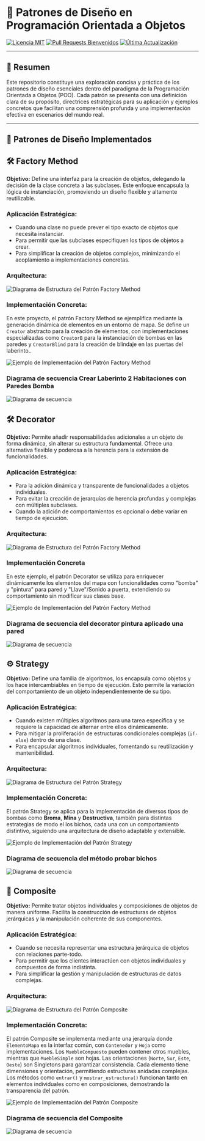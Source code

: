 # 📐 Patrones de Diseño en Programación Orientada a Objetos

[![Licencia MIT](https://img.shields.io/badge/License-MIT-yellow.svg)](https://opensource.org/licenses/MIT)
[![Pull Requests Bienvenidos](https://img.shields.io/badge/PRs-welcome-brightgreen.svg)](https://github.com/faresuclm/design-patterns/pulls)
[![Última Actualización](https://img.shields.io/github/last-commit/faresuclm/design-patterns)](https://github.com/faresuclm/design-patterns/commits/main)

---

## 🎯 Resumen

Este repositorio constituye una exploración concisa y práctica de los patrones de diseño esenciales dentro del paradigma de la Programación Orientada a Objetos (POO). Cada patrón se presenta con una definición clara de su propósito, directrices estratégicas para su aplicación y ejemplos concretos que facilitan una comprensión profunda y una implementación efectiva en escenarios del mundo real.

---

## 🧩 Patrones de Diseño Implementados

## 🛠️ Factory Method

**Objetivo:** Define una interfaz para la creación de objetos, delegando la decisión de la clase concreta a las subclases. Este enfoque encapsula la lógica de instanciación, promoviendo un diseño flexible y altamente reutilizable.

### Aplicación Estratégica:

- Cuando una clase no puede prever el tipo exacto de objetos que necesita instanciar.
- Para permitir que las subclases especifiquen los tipos de objetos a crear.
- Para simplificar la creación de objetos complejos, minimizando el acoplamiento a implementaciones concretas.

### Arquitectura:
![Diagrama de Estructura del Patrón Factory Method](pictures/factory-method.png)

### Implementación Concreta:
En este proyecto, el patrón Factory Method se ejemplifica mediante la generación dinámica de elementos en un entorno 
de mapa. Se define un `Creator` abstracto para la creación de elementos, con implementaciones especializadas 
como `CreatorB` para la instanciación de bombas en las paredes y `CreatorBlind` para la creación de blindaje
en las puertas del laberinto..

![Ejemplo de Implementación del Patrón Factory Method](pictures/factory-method-ex.png)

### Diagrama de secuencia Crear Laberinto 2 Habitaciones con Paredes Bomba
![Diagrama de secuencia](pictures/factory-method-seq.png)


## 🛠️ Decorator

**Objetivo:** Permite añadir responsabilidades adicionales a un objeto de forma dinámica, sin alterar su estructura 
fundamental. Ofrece una alternativa flexible y poderosa a la herencia para la extensión de funcionalidades.

### Aplicación Estratégica:
- Para la adición dinámica y transparente de funcionalidades a objetos individuales.
- Para evitar la creación de jerarquías de herencia profundas y complejas con múltiples subclases.
- Cuando la adición de comportamientos es opcional o debe variar en tiempo de ejecución.

### Arquitectura:
![Diagrama de Estructura del Patrón Factory Method](pictures/decorator.png)

### Implementación Concreta
En este ejemplo, el patrón Decorator se utiliza para enriquecer dinámicamente los elementos del mapa con 
funcionalidades como "bomba" y "pintura" para pared y "Llave"/Sonido a puerta, extendiendo su comportamiento sin modificar sus clases base.

![Ejemplo de Implementación del Patrón Factory Method](pictures/decorator-ex.png)

### Diagrama de secuencia del decorator pintura aplicado una pared
![Diagrama de secuencia](pictures/decorator_pintura_seq_.png)


## ⚙️ Strategy
**Objetivo:** Define una familia de algoritmos, los encapsula como objetos y los hace intercambiables 
en tiempo de ejecución. Esto permite la variación del comportamiento de un objeto independientemente de su tipo.

### Aplicación Estratégica:
- Cuando existen múltiples algoritmos para una tarea específica y se requiere la capacidad de alternar 
entre ellos dinámicamente.
- Para mitigar la proliferación de estructuras condicionales complejas (`if-else`) dentro de una clase.
- Para encapsular algoritmos individuales, fomentando su reutilización y mantenibilidad.

### Arquitectura:
![Diagrama de Estructura del Patrón Strategy](pictures/strategy.png)

### Implementación Concreta:
El patrón Strategy se aplica para la implementación de diversos tipos de bombas como **Broma**, **Mina** y 
**Destructiva**, también para distintas estrategias de modo el los bichos, cada una con un 
comportamiento distintivo, siguiendo una arquitectura de diseño adaptable y extensible.

![Ejemplo de Implementación del Patrón Strategy](pictures/strategy-ex.png)

### Diagrama de secuencia del método probar bichos
![Diagrama de secuencia](pictures/strategy-seq-probarbichos.png)


## 🌳 Composite
**Objetivo:** Permite tratar objetos individuales y composiciones de objetos de manera uniforme. 
Facilita la construcción de estructuras de objetos jerárquicas y la manipulación coherente de sus componentes.

### Aplicación Estratégica:
- Cuando se necesita representar una estructura jerárquica de objetos con relaciones parte-todo.
- Para permitir que los clientes interactúen con objetos individuales y compuestos de forma indistinta.
- Para simplificar la gestión y manipulación de estructuras de datos complejas.

### Arquitectura:
![Diagrama de Estructura del Patrón Composite](pictures/composite.png)

### Implementación Concreta:

El patrón Composite se implementa mediante una jerarquía donde `ElementoMapa` es la interfaz común, 
con `Contenedor` y `Hoja` como implementaciones. Los `MuebleCompuesto` pueden contener otros muebles, 
mientras que `MuebleSimple` son hojas. Las orientaciones (`Norte`, `Sur`, `Este`, `Oeste`) 
son Singletons para garantizar consistencia. Cada elemento tiene dimensiones y orientación, 
permitiendo estructuras anidadas complejas. Los métodos como `entrar()` y `mostrar_estructura()` 
funcionan tanto en elementos individuales como en composiciones, demostrando la transparencia del patrón.

![Ejemplo de Implementación del Patrón Composite](pictures/composite-ex.png)

### Diagrama de secuencia del Composite
![Diagrama de secuencia](pictures/composite-seq.png)


